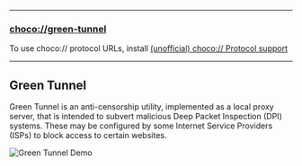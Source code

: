 
---
### [choco://green-tunnel](choco://green-tunnel)
To use choco:// protocol URLs, install [(unofficial) choco:// Protocol support](https://chocolatey.org/packages/choco-protocol-support)

---

## Green Tunnel

Green Tunnel is an anti-censorship utility, implemented as a local proxy server, that is intended to subvert malicious Deep Packet Inspection (DPI) systems. These may be configured by some Internet Service Providers (ISPs) to block access to certain websites.

![Green Tunnel Demo](https://cdn.jsdelivr.net/gh/brogers5/chocolatey-package-green-tunnel@37abd9c770cbdc846a80294e240268709073d646/demo.gif)
